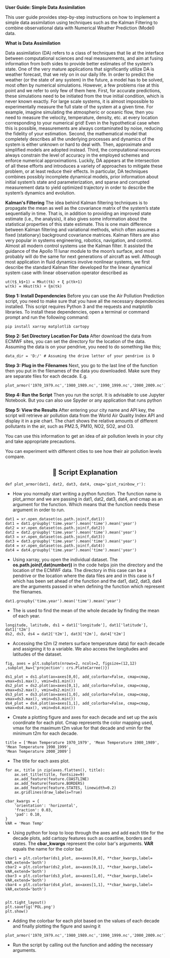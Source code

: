 

**User Guide: Simple Data Assimilation**

This user guide provides step-by-step instructions on how to implement a simple data assimilation using techniques such as the Kalman Filtering to combine observational data with Numerical Weather Prediction (Model) data.  

**What is Data Assimilation**

Data assimilation (DA) refers to a class of techniques that lie at the interface between
computational sciences and real measurements, and aim at fusing information from both sides to
provide better estimates of the system’s state. One of the very mature applications that significantly
utilize DA is weather forecast, that we rely on in our daily life. In order to predict the weather (or the
state of any system) in the future, a model has to be solved, most often by numerical simulations.
However, a few problems rise at this point and we refer to only few of them here. First, for accurate
predictions, these simulations need to be initiated from the true initial condition, which is never known
exactly. For large scale systems, it is almost impossible to experimentally measure the full state of the
system at a given time. For example, imagine simulating the atmospheric or oceanic flow, then you need
to measure the velocity, temperature, density, etc. at every location corresponding to your numerical
grid! Even in the hypothetical case when this is possible, measurements are always contaminated
by noise, reducing the fidelity of your estimation. Second, the mathematical model that completely
describes all the underlying processes and dynamics of the system is either unknown or hard to
deal with. Then, approximate and simplified models are adopted instead. Third, the computational
resources always constrain the level of accuracy in the employed schemes and enforce numerical
approximations. Luckily, DA appears at the intersection of all these efforts and introduces a variety
of approaches to mitigate these problem, or at least reduce their effects. In particular, DA techniques
combines possibly incomplete dynamical models, prior information about initial system’s state and
parameterization, and sparse and corrupted measurement data to yield optimized trajectory in order
to describe the system’s dynamics and evolution.

**Kalman's Filtering**
The idea behind Kalman filtering techniques is to propagate the mean as well as the covariance
matrix of the system’s state sequentially in time. That is, in addition to providing an improved state
estimate (i.e., the analysis), it also gives some information about the statistical properties of this state
estimate. This is one main difference between Kalman filtering and variational methods, which often
assumes a fixed (stationary) background covariance matrices. Kalman filters are also very popular in
systems engineering, robotics, navigation, and control. Almost all modern control systems use the
Kalman filter. It assisted the guidance of the Apollo 11 lunar module to the moon’s surface, and most
probably will do the same for next generations of aircraft as well.
Although most application in fluid dynamics involve nonlinear systems, we first describe the
standard Kalman filter developed for the linear dynamical system case with linear observation operator
described as
```
ut(t$_k$+1) = Mkut(tk) + ξ p(tk+1)
w(tk) = Hkut(tk) + ξm(tk)
```
**Step 1: Install Dependencies**
Before you can use the Air Pollution Prediction script, you need to make sure that you have all the necessary dependencies installed. This script requires Python 3 and the requests and matplotlib libraries. To install these dependencies, open a terminal or command prompt and run the following command:
```
pip install xarray matplotlib cartopy 
```

**Step 2: Set Directory Location For Data**
After download the data from ECMWF sites, you can set the directory for the location of the data. Assuming the data is on your pendrive, you need to do something like this;
```
data_dir = 'D:/' # Assuming the drive letter of your pendrive is D
```

**Step 3: Plug in the Filenames**
Next, you go to the last line of the function then you put in the filenames of the data you downloaded. Make sure they are separate files for each decade. 
E.g.
```
plot_armor('1970_1979.nc','1980_1989.nc','1990_1999.nc','2000_2009.nc')
```

**Step 4: Run the Script**
Then you run the script. It is advisable to use Jupyter Notebook. But you can also use Spyder or any application that runs python


**Step 5: View the Results**
After entering your city name and API key, the script will retrieve air pollution data from the World Air Quality Index API and display it in a pie chart. The chart shows the relative amounts of different pollutants in the air, such as PM2.5, PM10, NO2, SO2, and O3.

You can use this information to get an idea of air pollution levels in your city and take appropriate precautions.

You can experiment with different cities to see how their air pollution levels compare.

<h2 align=center> 📃 Script Explanation </h2>
  <p align="center">

```
def plot_armor(dat1, dat2, dat3, dat4, cmap='gist_rainbow_r'):
```
- How you normally start writing a python function. The function name is plot_armor and we are passing in dat1, dat2, dat3, dat4, and cmap as an argument for the function. Which means that the function needs these argument in order to run.

```
dat1 = xr.open_dataset(os.path.join(f,dat1))
dat1 = dat1.groupby('time.year').mean('time').mean('year')
dat2 = xr.open_dataset(os.path.join(f,dat2))
dat2 = dat2.groupby('time.year').mean('time').mean('year')
dat3 = xr.open_dataset(os.path.join(f,dat3))
dat3 = dat3.groupby('time.year').mean('time').mean('year')
dat4 = xr.open_dataset(os.path.join(f,dat4))
dat4 = dat4.groupby('time.year').mean('time').mean('year')

```
- Using xarray, you open the individual dataset. The **os.path.join(f,dat(number))** in the code helps join the directory and the location of the ECMWF data. The directory in this case can be a pendrive or the location where the data files are and in this case is f which has been set ahead of the function and the dat1, dat2, dat3, dat4 are the arguments passed in when defining the function which represent the filenames. 

```
dat1.groupby('time.year').mean('time').mean('year')
``` 
- The is used to find the mean of the whole decade by finding the mean of each year.

```
longitude, latitude, ds1 = dat1['longitude'], dat1['latitude'], dat1['t2m']
ds2, ds3, ds4 = dat2['t2m'], dat3['t2m'], dat4['t2m']

```
- Accessing the t2m (2 meters surface temperature data) for each decade and assigning it to a variable. We also access the longitudes and latitudes of the dataset.

```
fig, axes = plt.subplots(nrows=2, ncols=2, figsize=(12,12) ,subplot_kw={'projection': crs.PlateCarree()})

ds1_plot = ds1.plot(ax=axes[0,0], add_colorbar=False, cmap=cmap, vmax=ds1.max(), vmin=ds1.min())
ds2_plot = ds2.plot(ax=axes[0,1], add_colorbar=False, cmap=cmap, vmax=ds2.max(), vmin=ds2.min())
ds3_plot = ds3.plot(ax=axes[1,0], add_colorbar=False, cmap=cmap, vmax=ds3.max(), vmin=ds3.min())
ds4_plot = ds4.plot(ax=axes[1,1], add_colorbar=False, cmap=cmap, vmax=ds4.max(), vmin=ds4.min())

```
- Create a plotting figure and axes for each decade and set up the axis coordinate for each plot. Cmap represents the color mapping used, vmax for the maximum t2m value for that decade and vmin for the minimum t2m for each decade.


```
title = ['Mean Temperature 1970_1979', 'Mean Temperature 1980_1989', 'Mean Temperature 1990_1999',
'Mean Temperature 2000_2009']
```
- The title for each axes plot.


```
for ax, title in zip(axes.flatten(), title):
    ax.set_title(title, fontsize=9)
    ax.add_feature(feature.COASTLINE)
    ax.add_feature(feature.BORDERS)
    ax.add_feature(feature.STATES, linewidth=0.2)
    ax.gridlines(draw_labels=True)
    
cbar_kwargs = {
    'orientation': 'horizontal',
    'fraction': 0.03,  
    'pad': 0.10,       
}
VAR = 'Mean Temp'
```
- Using python for loop to loop through the axes and add each title for the decade plots, add cartopy features such as coastline, borders and states. The **cbar_kwargs** represent the color bar's arguments. **VAR** equals the name for the color bar.

```
cbar1 = plt.colorbar(ds1_plot, ax=axes[0,0], **cbar_kwargs,label= VAR,extend='both')
cbar2 = plt.colorbar(ds2_plot, ax=axes[0,1], **cbar_kwargs,label= VAR,extend='both')
cbar3 = plt.colorbar(ds3_plot, ax=axes[1,0], **cbar_kwargs,label= VAR,extend='both')
cbar4 = plt.colorbar(ds4_plot, ax=axes[1,1], **cbar_kwargs,label= VAR,extend='both')


plt.tight_layout()
plt.savefig('POL.png')
plt.show()
```
- Adding the colorbar for each plot based on the values of each decade and finally plotting the figure and saving it 

```
plot_armor('1970_1979.nc','1980_1989.nc','1990_1999.nc','2000_2009.nc')
```
- Run the script by calling out the function and adding the necessary arguments.

